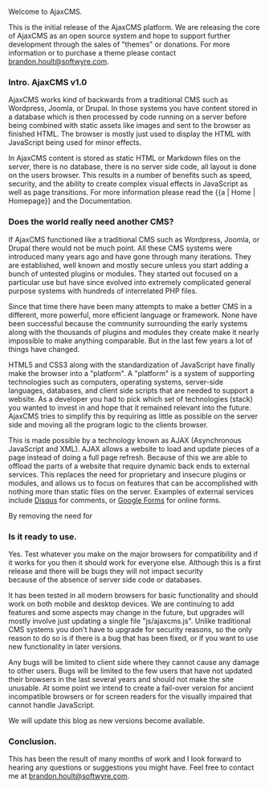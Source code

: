 Welcome to AjaxCMS.

This is the initial release of the AjaxCMS platform.  We are releasing the core of AjaxCMS as an open source system and hope to support further development through the sales of "themes" or donations.  For more
information or to purchase a theme please contact <brandon.hoult@softwyre.com>.

### Intro.  AjaxCMS v1.0
AjaxCMS works kind of backwards from a traditional CMS such as Wordpress, Joomla, or Drupal.  In those systems you have content stored in a database which is then processed by code running on a server before
being combined with static assets like images and sent to the browser as finished HTML.  The browser is mostly just used to display the HTML with JavaScript being used for minor effects.

In AjaxCMS content is stored as static HTML or Markdown files on the server, there is no database, there is no server side code, all layout is done on the users browser.  This results in a number of benefits 
such as speed, security, and the ability to create complex visual effects in JavaScript as well as page transitions.  For more information please read the {{a | Home | Homepage}} and the Documentation.

### Does the world really need another CMS?
If AjaxCMS functioned like a traditional CMS such as Wordpress, Joomla, or Drupal there would not be much point.  All these CMS systems were introduced many years ago and have gone through many iterations.  They are 
established, well known and mostly secure unless you start adding a bunch of untested plugins or modules.  They started out focused on a particular use but have since evolved into extremely complicated general purpose 
systems with hundreds of interrelated PHP files.  

Since that time there have been many attempts to make a better CMS in a different, more powerful, more efficient language or framework. None have been successful because the community surrounding the early systems 
along with the thousands of plugins and modules they create make it nearly impossible to make anything comparable.  But in the last few years a lot of things have changed.

HTML5 and CSS3 along with the standardization of JavaScript have finally make the browser into a "platform".  A "platform" is a system of supporting technologies such as computers, operating systems, server-side languages,
databases, and client side scripts that are needed to support a website.  As a developer you had to pick which set of technologies (stack) you wanted to invest in and hope that it remained relevant into the future.
AjaxCMS tries to simplify this by requiring as little as possible on the server side and moving all the program logic to the clients browser.

This is made possible by a technology known as AJAX (Asynchronous JavaScript and XML).  AJAX allows a website to load and update pieces of a page instead of doing a full page refresh.  Because of this we are able to 
offload the parts of a website that require dynamic back ends to external services.  This replaces the need for proprietary and insecure plugins or modules, and allows us to focus on features that can be accomplished
with nothing more than static files on the server. Examples of external services include [Disqus](https://disqus.com/) for comments, or [Google Forms](https://forms.google.com) for online forms.

By removing the need for 

### Is it ready to use.
Yes.  Test whatever you make on the major browsers for compatibility and if it works for you then it should work for everyone else.  Although this is a first release and there will be bugs they will not impact security  
because of the absence of server side code or databases.

It has been tested in all modern browsers for basic functionality and should work on both mobile and desktop devices.  We are continuing to add features and some aspects may change in the future, but upgrades will mostly
involve just updating a single file "js/ajaxcms.js".  Unlike traditional CMS systems you don't have to upgrade for security reasons, so the only reason to do so is if there is a bug that has been fixed, or if you want 
to use new functionality in later versions.

Any bugs will be limited to client side where they cannot cause any damage to other users.  Bugs will be limited to the few users that have not updated their browsers in the last several years and should not make the site
unusable.  At some point we intend to create a fail-over version for ancient incompatible browsers or for screen readers for the visually impaired that cannot handle JavaScript.

We will update this blog as new versions become available.

### Conclusion.

This has been the result of many months of work and I look forward to hearing any questions or suggestions you might have.  Feel free to contact me at <brandon.hoult@softwyre.com>.

<div id="disqus_thread"></div>
<script>
// Disqus
var disqus_config = function () {
    this.page.url = window.location.href;  // Replace PAGE_URL with your page's canonical URL variable
    this.page.identifier = ajaxcms_page_id; // Replace PAGE_IDENTIFIER with your page's unique identifier variable
};

(function() { // DON'T EDIT BELOW THIS LINE
    var d = document, s = d.createElement('script');
    s.src = '//ajaxcms-org.disqus.com/embed.js';
    s.setAttribute('data-timestamp', +new Date());
    (d.head || d.body).appendChild(s);
})();
</script>
